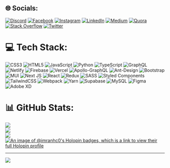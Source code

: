 ## 🌐 Socials:

[![Discord](https://img.shields.io/badge/Discord-%237289DA.svg?logo=discord&logoColor=white)](https://discord.gg/🆁3🅳🆄🆇#1047) [![Facebook](https://img.shields.io/badge/Facebook-%231877F2.svg?logo=Facebook&logoColor=white)](https://facebook.com/https://www.facebook.com/imranhossen07/) [![Instagram](https://img.shields.io/badge/Instagram-%23E4405F.svg?logo=Instagram&logoColor=white)](https://instagram.com/imran.hc) [![LinkedIn](https://img.shields.io/badge/LinkedIn-%230077B5.svg?logo=linkedin&logoColor=white)](https://linkedin.com/in/imranhossen07) [![Medium](https://img.shields.io/badge/Medium-12100E?logo=medium&logoColor=white)](https://medium.com/@imranhosein) [![Quora](https://img.shields.io/badge/Quora-%23B92B27.svg?logo=Quora&logoColor=white)](https://quora.com/profile/MD-Imran-Hossen-112) [![Stack Overflow](https://img.shields.io/badge/-Stackoverflow-FE7A16?logo=stack-overflow&logoColor=white)](https://stackoverflow.com/users/20511439) [![Twitter](https://img.shields.io/badge/Twitter-%231DA1F2.svg?logo=Twitter&logoColor=white)](https://twitter.com/@imranh_ch)

# 💻 Tech Stack:

![CSS3](https://img.shields.io/badge/css3-%231572B6.svg?style=flat&logo=css3&logoColor=white) ![HTML5](https://img.shields.io/badge/html5-%23E34F26.svg?style=flat&logo=html5&logoColor=white) ![JavaScript](https://img.shields.io/badge/javascript-%23323330.svg?style=flat&logo=javascript&logoColor=%23F7DF1E) ![Python](https://img.shields.io/badge/python-3670A0?style=flat&logo=python&logoColor=ffdd54) ![TypeScript](https://img.shields.io/badge/typescript-%23007ACC.svg?style=flat&logo=typescript&logoColor=white) ![GraphQL](https://img.shields.io/badge/-GraphQL-E10098?style=flat&logo=graphql&logoColor=white) ![Netlify](https://img.shields.io/badge/netlify-%23000000.svg?style=flat&logo=netlify&logoColor=#00C7B7) ![Firebase](https://img.shields.io/badge/firebase-%23039BE5.svg?style=flat&logo=firebase) ![Vercel](https://img.shields.io/badge/vercel-%23000000.svg?style=flat&logo=vercel&logoColor=white) ![Apollo-GraphQL](https://img.shields.io/badge/-ApolloGraphQL-311C87?style=flat&logo=apollo-graphql) ![Ant-Design](https://img.shields.io/badge/-AntDesign-%230170FE?style=flat&logo=ant-design&logoColor=white) ![Bootstrap](https://img.shields.io/badge/bootstrap-%23563D7C.svg?style=flat&logo=bootstrap&logoColor=white) ![MUI](https://img.shields.io/badge/MUI-%230081CB.svg?style=flat&logo=material-ui&logoColor=white) ![Next JS](https://img.shields.io/badge/Next-black?style=flat&logo=next.js&logoColor=white) ![React](https://img.shields.io/badge/react-%2320232a.svg?style=flat&logo=react&logoColor=%2361DAFB) ![Redux](https://img.shields.io/badge/redux-%23593d88.svg?style=flat&logo=redux&logoColor=white) ![SASS](https://img.shields.io/badge/SASS-hotpink.svg?style=flat&logo=SASS&logoColor=white) ![Styled Components](https://img.shields.io/badge/styled--components-DB7093?style=flat&logo=styled-components&logoColor=white) ![TailwindCSS](https://img.shields.io/badge/tailwindcss-%2338B2AC.svg?style=flat&logo=tailwind-css&logoColor=white) ![Webpack](https://img.shields.io/badge/webpack-%238DD6F9.svg?style=flat&logo=webpack&logoColor=black) ![Yarn](https://img.shields.io/badge/yarn-%232C8EBB.svg?style=flat&logo=yarn&logoColor=white) ![Supabase](https://img.shields.io/badge/Supabase-3ECF8E?style=flat&logo=supabase&logoColor=white) ![MySQL](https://img.shields.io/badge/mysql-%2300f.svg?style=flat&logo=mysql&logoColor=white) ![Figma](https://img.shields.io/badge/figma-%23F24E1E.svg?style=flat&logo=figma&logoColor=white) ![Adobe XD](https://img.shields.io/badge/Adobe%20XD-470137?style=flat&logo=Adobe%20XD&logoColor=#FF61F6)

# 📊 GitHub Stats:

![](https://github-readme-stats.vercel.app/api?username=imranhc0&theme=react&hide_border=false&include_all_commits=true&count_private=true)<br/>
![](https://github-readme-streak-stats.herokuapp.com/?user=imranhc0&theme=react&hide_border=false)<br/>
![](https://github-readme-stats.vercel.app/api/top-langs/?username=imranhc0&theme=react&hide_border=false&include_all_commits=true&count_private=true&layout=compact)
[![An image of @imranhc0's Holopin badges, which is a link to view their full Holopin profile](https://holopin.me/imranhc0)](https://holopin.io/@imranhc0)

---

[![](https://visitcount.itsvg.in/api?id=imranhc0&icon=0&color=0)](https://visitcount.itsvg.in)

<!-- Proudly created with GPRM ( https://gprm.itsvg.in ) -->
